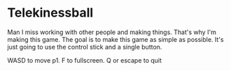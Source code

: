 # Telekinessball
Man I miss working with other people and making things. That's why I'm making this game. The goal is to make this game as simple as possible. It's just going to use the control stick and a single button.

WASD to move p1. F to fullscreen. Q or escape to quit
